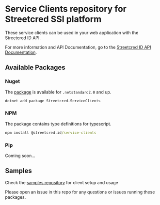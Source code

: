# Service Clients repository for Streetcred SSI platform

These service clients can be used in your web application with the Streetcred ID API.

For more information and API Documentation, go to the [Streetcred ID API Documentation](https://docs.streetcred.id/docs/getting-started).

## Available Packages

### Nuget

The [package](https://www.nuget.org/packages/Streetcred.ServiceClients/) is available for `.netstandard2.0` and up.

```cmd
dotnet add package Streetcred.ServiceClients
```

### NPM

The package contains type definitions for typescript.

```cmd
npm install @streetcred.id/service-clients
```

### Pip

Coming soon...

## Samples

Check the [samples repository](https://github.com/streetcred-id/samples) for client setup and usage

Please open an issue in this repo for any questions or issues running these packages.
